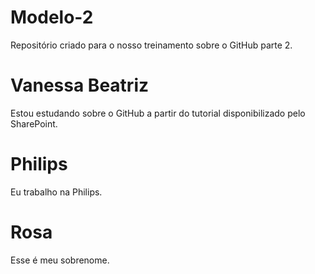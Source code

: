 # Modelo-2
Repositório criado para o nosso treinamento sobre o GitHub parte 2.
# Vanessa Beatriz 
Estou estudando sobre o GitHub a partir do tutorial disponibilizado pelo SharePoint.
# Philips
Eu trabalho na Philips.
# Rosa
Esse é meu sobrenome.
